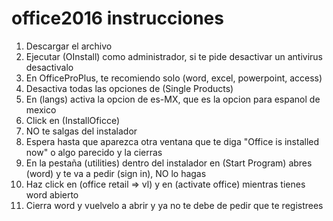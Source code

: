 # office2016 instrucciones


1. Descargar el archivo
2. Ejecutar (OInstall) como administrador, si te pide desactivar un antivirus desactivalo
3. En OfficeProPlus, te recomiendo solo (word, excel, powerpoint, access)
4. Desactiva todas las opciones de (Single Products)
5. En (langs) activa la opcion de es-MX, que es la opcion para espanol de mexico
6. Click en (InstallOficce)
7. NO te salgas del instalador
8. Espera hasta que aparezca otra ventana que te diga "Office is installed now" o algo parecido y la cierras
9. En la pestaña (utilities) dentro del instalador en (Start Program) abres (word) y te va a pedir (sign in), NO lo hagas
10. Haz click en (office retail => vl) y en (activate office) mientras tienes word abierto
11. Cierra word y vuelvelo a abrir y ya no te debe de pedir que te registrees

